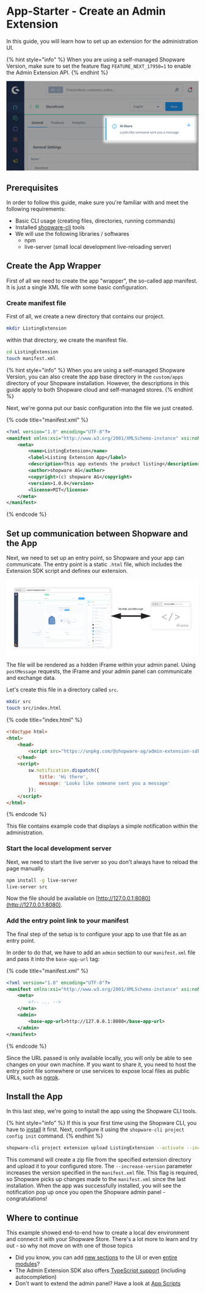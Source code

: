 # App-Starter - Create an Admin Extension

In this guide, you will learn how to set up an extension for the administration UI.

{% hint style="info" %}
When you are using a self-managed Shopware Version, make sure to set the feature flag `FEATURE_NEXT_17950=1` to enable the Admin Extension API.
{% endhint %}

![An admin notification](../../../../.gitbook/assets/extension-api-notification.png)

## Prerequisites

In order to follow this guide, make sure you're familiar with and meet the following requirements:

 * Basic CLI usage (creating files, directories, running commands)
 * Installed [shopware-cli](https://sw-cli.fos.gg/) tools
 * We will use the following libraries / softwares
    * npm
    * live-server (small local development live-reloading server)

## Create the App Wrapper

First of all we need to create the app "wrapper", the so-called app manifest. It is just a single XML file with some basic configuration.

### Create manifest file

First of all, we create a new directory that contains our project.

```bash
mkdir ListingExtension
```

within that directory, we create the manifest file.

```bash
cd ListingExtension
touch manifest.xml
```

{% hint style="info" %}
When you are using a self-managed Shopware Version, you can also create the app base directory in the `custom/apps` directory of your Shopware installation. However, the descriptions in this guide apply to both Shopware cloud and self-managed stores.
{% endhint %}

Next, we're gonna put our basic configuration into the file we just created.

{% code title="manifest.xml" %}
```xml
<?xml version="1.0" encoding="UTF-8"?>
<manifest xmlns:xsi="http://www.w3.org/2001/XMLSchema-instance" xsi:noNamespaceSchemaLocation="https://raw.githubusercontent.com/shopware/platform/trunk/src/Core/Framework/App/Manifest/Schema/manifest-1.0.xsd">
    <meta>
        <name>ListingExtension</name>
        <label>Listing Extension App</label>
        <description>This app extends the product listing</description>
        <author>shopware AG</author>
        <copyright>(c) shopware AG</copyright>
        <version>1.0.0</version>
        <license>MIT</license>
    </meta>
</manifest>

```
{% endcode %}

## Set up communication between Shopware and the App

Next, we need to set up an entry point, so Shopware and your app can communicate. The entry point is a static `.html` file, which includes the Extension SDK script and defines our extension.

![Communication between the admin panel and your entry point](../../../../.gitbook/assets/extension-api-communication.png)

The file will be rendered as a hidden iFrame within your admin panel. Using `postMessage` requests, the iFrame and your admin panel can communicate and exchange data.

Let's create this file in a directory called `src`.

```bash
mkdir src
touch src/index.html
```

{% code title="index.html" %}
```html
<!doctype html>
<html>
    <head>
        <script src="https://unpkg.com/@shopware-ag/admin-extension-sdk/cdn"></script>
    </head>
    <script>
        sw.notification.dispatch({
            title: 'Hi there',
            message: 'Looks like someone sent you a message'
        });
    </script>
</html>

```
{% endcode %}

This file contains example code that displays a simple notification within the administration. 

### Start the local development server

Next, we need to start the live server so you don't always have to reload the page manually.

```bash
npm install -g live-server
live-server src
```

Now the file should be available on [http://127.0.0.1:8080](http://127.0.0.1:8080).

### Add the entry point link to your manifest

The final step of the setup is to configure your app to use that file as an entry point.

In order to do that, we have to add an `admin` section to our `manifest.xml` file and pass it into the `base-app-url` tag:

{% code title="manifest.xml" %}
```xml
<?xml version="1.0" encoding="UTF-8"?>
<manifest xmlns:xsi="http://www.w3.org/2001/XMLSchema-instance" xsi:noNamespaceSchemaLocation="https://raw.githubusercontent.com/shopware/platform/trunk/src/Core/Framework/App/Manifest/Schema/manifest-1.0.xsd">
    <meta>
        <!-- ... -->
    </meta>
    <admin>
        <base-app-url>http://127.0.0.1:8080</base-app-url>
    </admin>
</manifest>
```
{% endcode %}

Since the URL passed is only available locally, you will only be able to see changes on your own machine.
If you want to share it, you need to host the entry point file somewhere or use services to expose local files as public URLs, such as [ngrok](https://ngrok.com/).

## Install the App

In this last step, we're going to install the app using the Shopware CLI tools.

{% hint style="info" %}
If this is your first time using the Shopware CLI, you have to [install](https://sw-cli.fos.gg/install/) it first. Next, configure it using the `shopware-cli project config init` command.
{% endhint %}

```bash
shopware-cli project extension upload ListingExtension --activate --increase-version
```

This command will create a zip file from the specified extension directory and upload it to your configured store.
The `--increase-version` parameter increases the version specified in the `manifest.xml` file. This flag is required, so Shopware picks up changes made to the `manifest.xml` since the last installation.
When the app was successfully installed, you will see the notification pop up once you open the Shopware admin panel - congratulations!

## Where to continue

This example showed end-to-end how to create a local dev environment and connect it with your Shopware Store. There's a lot more to learn and try out - so why not move on with one of those topics

 * Did you know, you can add [new sections](https://shopware.github.io/admin-extension-sdk/docs/guide/api-reference/ui/component-section) to the UI or even [entire modules](https://shopware.github.io/admin-extension-sdk/docs/guide/api-reference/ui/mainModule)?
 * The Admin Extension SDK also offers [TypeScript support](https://shopware.github.io/admin-extension-sdk/docs/guide/getting-started/installation#using-npm-require-bundling) (including autocompletion)
 * Don't want to extend the admin panel? Have a look at [App Scripts](https://developer.shopware.com/docs/guides/plugins/apps/app-scripts)